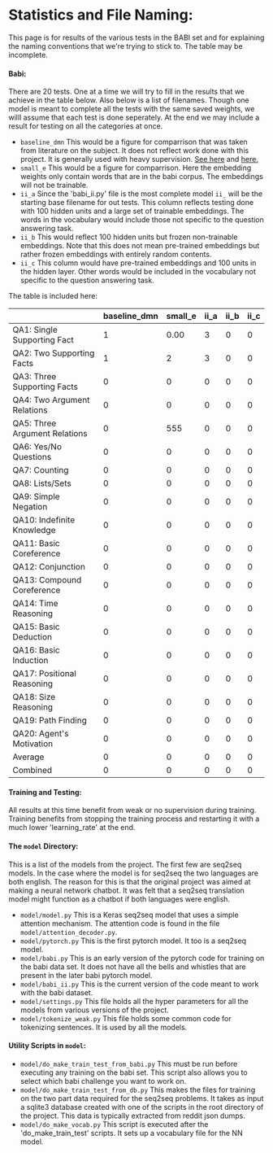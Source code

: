 # Statistics and File Naming:

This page is for results of the various tests in the BABI set and for explaining the naming conventions that we're trying to stick to. The  table may be incomplete.

#### Babi:
There are 20 tests. One at a time we will try to fill in the results that we achieve in the table below. Also below is a list of filenames. Though one model is meant to complete all the tests with the same saved weights, we willl assume that each test is done seperately. At the end we may include a result for testing on all the categories at once.

* `baseline_dmn` This would be a figure for comparrison that was taken from literature on the subject. It does not reflect work done with this project. It is generally used with heavy supervision. [See here](https://arxiv.org/pdf/1506.07285.pdf) and [here.](https://yerevann.github.io/2016/02/05/implementing-dynamic-memory-networks/#initial-experiments)
* `small_e` This would be a figure for comparrison. Here the embedding weights only contain words that are in the babi corpus. The embeddings will not be trainable.
* `ii_a` Since the 'babi_ii.py' file is the most complete model `ii_` will be the starting base filename for out tests. This column reflects testing done with 100 hidden units and a large set of trainable embeddings. The words in the vocabulary would include those not specific to the question answering task.
* `ii_b` This would reflect 100 hidden units but frozen non-trainable embeddings. Note that this does not mean pre-trained embeddings but rather frozen embeddings with entirely random contents.
* `ii_c` This column would have pre-trained embeddings and 100 units in the hidden layer. Other words would be included in the vocabulary not specific to the question answering task.

The table is included here:

 |   | baseline_dmn | small_e | ii_a | ii_b | ii_c | 
|-|-|-|-|-|-| 
 | QA1: Single Supporting Fact | 1 | 0.00 | 3 | 0 | 0 | 
 | QA2: Two Supporting Facts | 1 | 2 | 3 | 0 | 0 | 
 | QA3: Three Supporting Facts | 0 | 0 | 0 | 0 | 0 | 
 | QA4: Two Argument Relations | 0 | 0 | 0 | 0 | 0 | 
 | QA5: Three Argument Relations | 0 | 555 | 0 | 0 | 0 | 
 | QA6: Yes/No Questions | 0 | 0 | 0 | 0 | 0 | 
 | QA7: Counting | 0 | 0 | 0 | 0 | 0 | 
 | QA8: Lists/Sets | 0 | 0 | 0 | 0 | 0 | 
 | QA9: Simple Negation | 0 | 0 | 0 | 0 | 0 | 
 | QA10: Indefinite Knowledge | 0 | 0 | 0 | 0 | 0 | 
 | QA11: Basic Coreference | 0 | 0 | 0 | 0 | 0 | 
 | QA12: Conjunction | 0 | 0 | 0 | 0 | 0 | 
 | QA13: Compound Coreference | 0 | 0 | 0 | 0 | 0 | 
 | QA14: Time Reasoning | 0 | 0 | 0 | 0 | 0 | 
 | QA15: Basic Deduction | 0 | 0 | 0 | 0 | 0 | 
 | QA16: Basic Induction | 0 | 0 | 0 | 0 | 0 | 
 | QA17: Positional Reasoning | 0 | 0 | 0 | 0 | 0 | 
 | QA18: Size Reasoning | 0 | 0 | 0 | 0 | 0 | 
 | QA19: Path Finding | 0 | 0 | 0 | 0 | 0 | 
 | QA20: Agent's Motivation | 0 | 0 | 0 | 0 | 0 | 
 | Average | 0 | 0 | 0 | 0 | 0 | 
 | Combined | 0 | 0 | 0 | 0 | 0 | 

#### Training and Testing:
All results at this time benefit from weak or no supervision during training.
Training benefits from stopping the training process and restarting it with a much lower 'learning_rate' at the end.

#### The `model` Directory:

This is a list of the models from the project. The first few are seq2seq models. In the case where the model is for seq2seq the two languages are both english. The reason for this is that the original project was aimed at making a neural network chatbot.
It was felt that a seq2seq translation model might function as a chatbot if both languages were english.
* `model/model.py` This is a Keras seq2seq model that uses a simple attention mechanism. The attention code is found in the file `model/attention_decoder.py`.
* `model/pytorch.py` This is the first pytorch model. It too is a seq2seq model. 
* `model/babi.py` This is an early version of the pytorch code for training on the babi data set. It does not have all the bells and whistles that are present in the later babi pytorch model.
* `model/babi_ii.py` This is the current version of the code meant to work with the babi dataset.
* `model/settings.py` This file holds all the hyper parameters for all the models from various versions of the project.
* `model/tokenize_weak.py` This file holds some common code for tokenizing sentences. It is used by all the models.

#### Utility Scripts in `model`:
* `model/do_make_train_test_from_babi.py` This must be run before executing any training on the babi set. This script also allows you to select which babi challenge you want to work on.
* `model/do_make_train_test_from_db.py` This makes the files for training on the two part data required for the seq2seq problems. It takes as input a sqlite3 database created with one of the scripts in the root directory of the project. This data is typically extracted from reddit json dumps.
* `model/do_make_vocab.py` This script is executed after the 'do_make_train_test' scripts. It sets up a vocabulary file for the NN model.